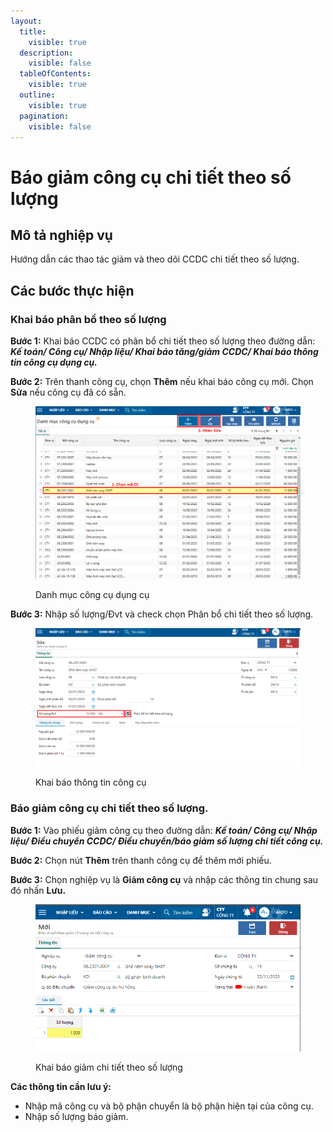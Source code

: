 ```yaml
---
layout:
  title:
    visible: true
  description:
    visible: false
  tableOfContents:
    visible: true
  outline:
    visible: true
  pagination:
    visible: false
---
```


# Báo giảm công cụ chi tiết theo số lượng

## Mô tả nghiệp vụ

Hướng dẫn các thao tác giảm và theo dõi CCDC chi tiết theo số lượng.

## Các bước thực hiện

### Khai báo phân bổ theo số lượng

**Bước 1:** Khai báo CCDC có phân bổ chi tiết theo số lượng theo đường dẫn: _**Kế toán/ Công cụ/ Nhập liệu/ Khai báo tăng/giảm CCDC/ Khai báo thông tin công cụ dụng cụ.**_

**Bước 2:** Trên thanh công cụ, chọn **Thêm** nếu khai báo công cụ mới. Chọn **Sửa** nếu công cụ đã có sẵn.

<figure><img src="../../.gitbook/assets/CCDC01.png" alt=""><figcaption><p>Danh mục công cụ dụng cụ</p></figcaption></figure>

**Bước 3:** Nhập số lượng/Đvt và check chọn Phân bổ chi tiết theo số lượng.

<figure><img src="../../.gitbook/assets/CCDC02.png" alt=""><figcaption><p>Khai báo thông tin công cụ</p></figcaption></figure>

### Báo giảm công cụ chi tiết theo số lượng.

**Bước 1:** Vào phiếu giảm công cụ theo đường dẫn: _**Kế toán/ Công cụ/ Nhập liệu/ Điều chuyển CCDC/ Điều chuyển/báo giảm số lượng chi tiết công cụ.**_

**Bước 2:** Chọn nút **Thêm** trên thanh công cụ để thêm mới phiếu.

**Bước 3:** Chọn nghiệp vụ là **Giảm công cụ** và nhập các thông tin chung sau đó nhấn **Lưu.**

<figure><img src="../../.gitbook/assets/ccdc07 (2).png" alt=""><figcaption><p>Khai báo giảm chi tiết theo số lượng</p></figcaption></figure>

**Các thông tin cần lưu ý:**

* Nhập mã công cụ và bộ phận chuyển là bộ phận hiện tại của công cụ.
* Nhập số lượng báo giảm.
